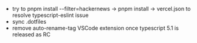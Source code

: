 -   try to pnpm install --filter=hackernews → pnpm install → vercel.json to resolve typescript-eslint issue
-   sync .dotfiles
-   remove auto-rename-tag VSCode extension once typescript 5.1 is released as RC
